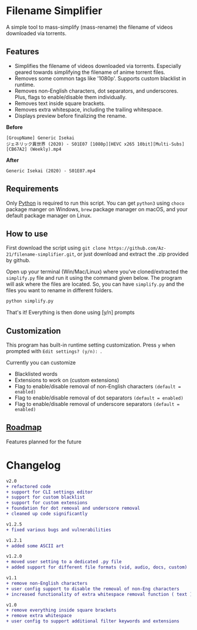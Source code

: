 # Filename Simplifier

A simple tool to mass-simplify (mass-rename) the filename of videos downloaded via torrents.

## Features

* Simplifies the filename of videos downloaded via torrents. Especially geared towards simplifying the filename of anime torrent files.
* Removes some common tags like '1080p'. Supports custom blacklist in runtime.
* Removes non-English characters, dot separators, and underscores. Plus, flags to enable/disable them individually.
* Removes text inside square brackets.
* Removes extra whitespace, including the trailing whitespace.
* Displays preview before finalizing the rename.

**Before**
```
[GroupName] Generic Isekai 
ジェネリック異世界 (2020) - S01E07 [1080p][HEVC x265 10bit][Multi-Subs] [CB67A2] (Weekly).mp4
```
**After**
```
Generic Isekai (2020) - S01E07.mp4
```

## Requirements

Only [Python](https://www.python.org/) is required to run this script.
You can get `python3` using `choco` package manger on Windows, `brew` package manager on macOS, and your default package manager on Linux.

## How to use

First download the script using `git clone https://github.com/Az-21/filename-simplifier.git`, or just download and extract the .zip provided by github.

Open up your terminal (Win/Mac/Linux) where you've cloned/extracted the `simplify.py` file and run it using the command given below. The program will ask where the files are located. So, you can have `simplify.py` and the files you want to rename in different folders.

```bash
python simplify.py
```

That's it! Everything is then done using [y/n] prompts

## Customization

This program has built-in runtime setting customization. Press `y` when prompted with `Edit settings? (y/n): `.

Currently you can customize

* Blacklisted words
* Extensions to work on (custom extensions)
* Flag to enable/disable removal of non-English characters `(default = enabled)`
* Flag to enable/disable removal of dot separators `(default = enabled)`
* Flag to enable/disable removal of underscore separators `(default = enabled)`

## [Roadmap](https://github.com/Az-21/filename-simplifier/projects/1)

Features planned for the future

# Changelog

```diff
v2.0
+ refactored code
+ support for CLI settings editor
+ support for custom blacklist
+ support for custom extensions
+ foundation for dot removal and underscore removal
+ cleaned up code significantly

v1.2.5
+ fixed various bugs and vulnerabilities

v1.2.1
+ added some ASCII art

v1.2.0
+ moved user setting to a dedicated .py file
+ added support for different file formats (vid, audio, docs, custom)

v1.1
+ remove non-English characters
+ user config support to disable the removal of non-Eng characters
+ increased functionality of extra whitespace removal function ( text ) -> (text)

v1.0
+ remove everything inside square brackets
+ remove extra whitespace
+ user config to support additional filter keywords and extensions
```
